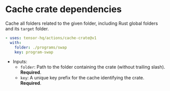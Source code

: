 # Cache crate dependencies

Cache all folders related to the given folder, including Rust global folders and its `target` folder.

```yaml
- uses: tensor-hq/actions/cache-crate@v1
  with:
    folder: ./programs/swap
    key: program-swap
```

- Inputs:
  - `folder`: Path to the folder containing the crate (without trailing slash). **Required**.
  - `key`: A unique key prefix for the cache identifying the crate. **Required**.
